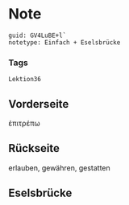 # Note
```
guid: GV4LuBE+l`
notetype: Einfach + Eselsbrücke
```

### Tags
```
Lektion36
```

## Vorderseite
ἐπιτρέπω

## Rückseite
erlauben, gewähren, gestatten

## Eselsbrücke

